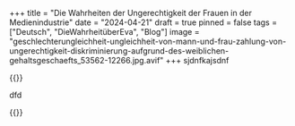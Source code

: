 +++
title = "Die Wahrheiten der Ungerechtigkeit der Frauen in der Medienindustrie"
date = "2024-04-21"
draft = true
pinned = false
tags = ["Deutsch", "DieWahrheitüberEva", "Blog"]
image = "geschlechterungleichheit-ungleichheit-von-mann-und-frau-zahlung-von-ungerechtigkeit-diskriminierung-aufgrund-des-weiblichen-gehaltsgeschaefts_53562-12266.jpg.avif"
+++
sjdnfkajsdnf



{{<box>}}

dfd

{{</box>}}